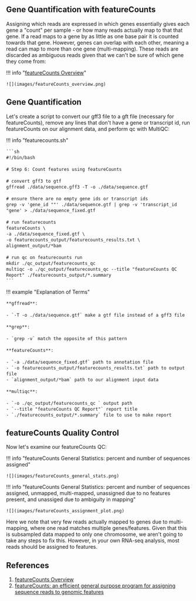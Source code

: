 ## Gene Quantification with featureCounts

Assigning which reads are expressed in which genes essentially gives each gene a "count" per sample - or how many reads actually map to that that gene. If a read maps to a gene by as little as one base pair it is counted towards that gene. However, genes can overlap with each other, meaning a read can map to more than one gene (multi-mapping). These reads are discarded as ambiguous reads given that we can't be sure of which gene they come from:

!!! info "[featureCounts Overview](https://hbctraining.github.io/Intro-to-rnaseq-hpc-O2/lessons/05_counting_reads.html)"

    ![](images/featureCounts_overview.png)

## Gene Quantification

Let's create a script to convert our gff3 file to a gft file (necessary for featureCounts), remove any lines that don't have a gene or transcript id, run featureCounts on our alignment data, and perform qc with MultiQC:

!!! info "featurecounts.sh"

    ```sh
    #!/bin/bash
    
    # Step 6: Count features using featureCounts
    
    # convert gff3 to gtf
    gffread ./data/sequence.gff3 -T -o ./data/sequence.gtf
    
    # ensure there are no empty gene ids or transcript ids
    grep -v 'gene_id ""' ./data/sequence.gtf | grep -v 'transcript_id "gene' > ./data/sequence_fixed.gtf 
    
    # run featurecounts
    featureCounts \
    -a ./data/sequence_fixed.gtf \
    -o featurecounts_output/featurecounts_results.txt \
    alignment_output/*bam
    
    # run qc on featurecounts run
    mkdir ./qc_output/featurecounts_qc 
    multiqc -o ./qc_output/featurecounts_qc --title "featureCounts QC Report" ./featurecounts_output/*.summary
    ```

!!! example "Explanation of Terms"

    **gffread**:
    
    - `-T -o ./data/sequence.gtf` make a gtf file instead of a gff3 file
    
    **grep**:
    
    - `grep -v` match the opposite of this pattern
    
    **featureCounts**:
    
    - `-a ./data/sequence_fixed.gtf` path to annotation file
    - `-o featurecounts_output/featurecounts_results.txt` path to output file
    - `alignment_output/*bam` path to our alignment input data
    
    **multiqc**:
    
    - `-o ./qc_output/featurecounts_qc ` output path
    - `--title "featureCounts QC Report"` report title
    - `./featurecounts_output/*.summary` file to use to make report
    
    
## featureCounts Quality Control

Now let's examine our featureCounts QC:

!!! info "featureCounts General Statistics: percent and number of sequences assigned"

    ![](images/featureCounts_general_stats.png)
    
    
!!! info "featureCounts General Statistics: percent and number of sequences assigned, unmapped, multi-mapped, unassigned due to no features present, and unassiged due to ambiguity in mapping"

    ![](images/featureCounts_assignment_plot.png)
    
Here we note that very few reads actually mapped to genes due to multi-mapping, where one read matches multiple genes/features. Given that this is subsampled data mapped to only one chromosome, we aren't going to take any steps to fix this. However, in your own RNA-seq analysis, most reads should be assigned to features.
    
## References

1. [featureCounts Overview](https://hbctraining.github.io/Intro-to-rnaseq-hpc-O2/lessons/05_counting_reads.html)
2. [featureCounts: an efficient general purpose program for assigning sequence reads to genomic features](https://academic.oup.com/bioinformatics/article/30/7/923/232889)

